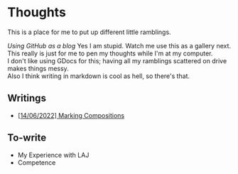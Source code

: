 # Thoughts
This is a place for me to put up different little ramblings.

*Using GitHub as a blog* Yes I am stupid. Watch me use this as a gallery next.  
This really is just for me to pen my thoughts while I'm at my computer.  
I don't like using GDocs for this; having all my ramblings scattered on drive makes things messy.  
Also I think writing in markdown is cool as hell, so there's that.

## Writings

- [\[14/06/2022\] Marking Compositions](MarkingCompositions.md)

## To-write

- My Experience with LAJ
- Competence